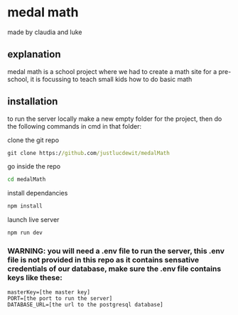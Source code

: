 # medal math
made by claudia and luke

## explanation
medal math is a school project where we had to create a math site for a pre-school, it is focussing to teach small kids how to do basic math

## installation
to run the server locally make a new empty folder for the project, then do the following commands in cmd in that folder:

clone the git repo
```bat
git clone https://github.com/justlucdewit/medalMath
```

go inside the repo
```bat
cd medalMath
```

install dependancies
```bat
npm install
```

launch live server
```bat
npm run dev
```


### WARNING: you will need a .env file to run the server, this .env file is not provided in this repo as it contains sensative credentials of our database, make sure the .env file contains keys like these:
  ```dotenv
  masterKey=[the master key]
  PORT=[the port to run the server]
  DATABASE_URL=[the url to the postgresql database]
  ```
